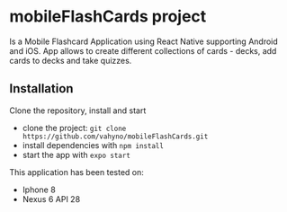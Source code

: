 # mobileFlashCards project

Is a Mobile Flashcard Application using React Native supporting Android and iOS. App allows to create different collections of cards - decks, add cards to decks and take quizzes.

## Installation

Clone the repository, install and start

* clone the project: `git clone https://github.com/vahyno/mobileFlashCards.git`
* install dependencies with `npm install`
* start the app with `expo start`

This application has been tested on:
* Iphone 8
* Nexus 6 API 28 